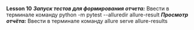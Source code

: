 **Lesson 10**
 ***Запуск тестов для формирования отчета:***
Ввести в терминале команду python -m pytest --alluredir allure-result
 ***Просмотр отчёта:***
Ввести в терминале команду allure serve allure-results
